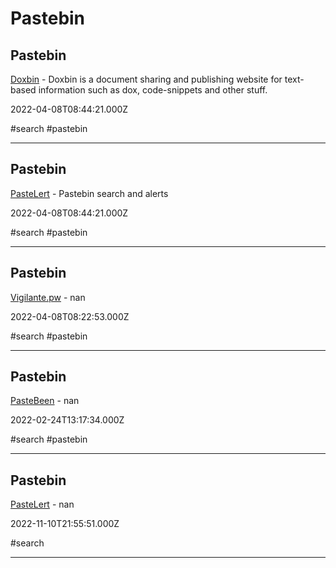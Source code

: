 # Pastebin

## Pastebin

[Doxbin](https://doxbin.org) - Doxbin is a document sharing and publishing website for text-based information such as dox, code-snippets and other stuff.

2022-04-08T08:44:21.000Z

#search #pastebin

---

## Pastebin

[PasteLert](https://andrewmohawk.com/pasteLert) - Pastebin search and alerts

2022-04-08T08:44:21.000Z

#search #pastebin

---

## Pastebin

[Vigilante.pw](https://vigilante.pw) - nan

2022-04-08T08:22:53.000Z

#search #pastebin

---

## Pastebin

[PasteBeen](https://pastebeen.com) - nan

2022-02-24T13:17:34.000Z

#search #pastebin

---

## Pastebin

[PasteLert](https://www.andrewmohawk.com/2011/09/09/pastelert-facepalm) - nan

2022-11-10T21:55:51.000Z

#search

---
